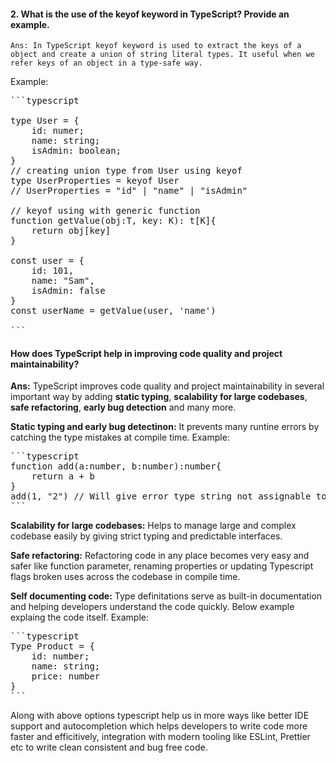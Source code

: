 #### 2. What is the use of the keyof keyword in TypeScript? Provide an example.

`Ans: In TypeScript keyof keyword is used to extract the keys of a object and create a union of string literal types. It useful when we refer keys of an object in a type-safe way.`

Example:

<pre>```typescript

type User = {
    id: numer;
    name: string;
    isAdmin: boolean;
}
// creating union type from User using keyof
type UserProperties = keyof User
// UserProperties = "id" | "name" | "isAdmin"

// keyof using with generic function
function getValue<T, k extends keyof T>(obj:T, key: K): t[K]{
    return obj[key]
}

const user = {
    id: 101,
    name: "Sam",
    isAdmin: false
}
const userName = getValue(user, 'name')

```</pre>

#### How does TypeScript help in improving code quality and project maintainability?

<strong>Ans:</strong> TypeScript improves code quality and project maintainability in several important way by adding <strong>static typing</strong>, <strong>scalability for large codebases</strong>, <strong>safe refactoring</strong>, <strong>early bug detection</strong> and many more.

<strong>Static typing and early bug detectinon:</strong> It prevents many runtine errors by catching the type mistakes at compile time.
Example:

<pre>```typescript
function add(a:number, b:number):number{
    return a + b
}
add(1, "2") // Will give error type string not assignable to type number
```</pre>

<strong>Scalability for large codebases:</strong> Helps to manage large and complex codebase easily by giving strict typing and predictable interfaces.

<strong>Safe refactoring:</strong> Refactoring code in any place becomes very easy and safer like function parameter, renaming properties or updating Typescript flags broken uses across the codebase in compile time.

<strong>Self documenting code:</strong> Type definitations serve as built-in documentation and helping developers understand the code quickly. Below example explaing the code itself.
Example:

<pre>```typescript
Type Product = {
    id: number;
    name: string;
    price: number
}
```</pre>

Along with above options typescript help us in more ways like better IDE support and autocompletion which helps developers to write code more faster and efficitively, integration with modern tooling like ESLint, Prettier etc to write clean consistent and bug free code.
